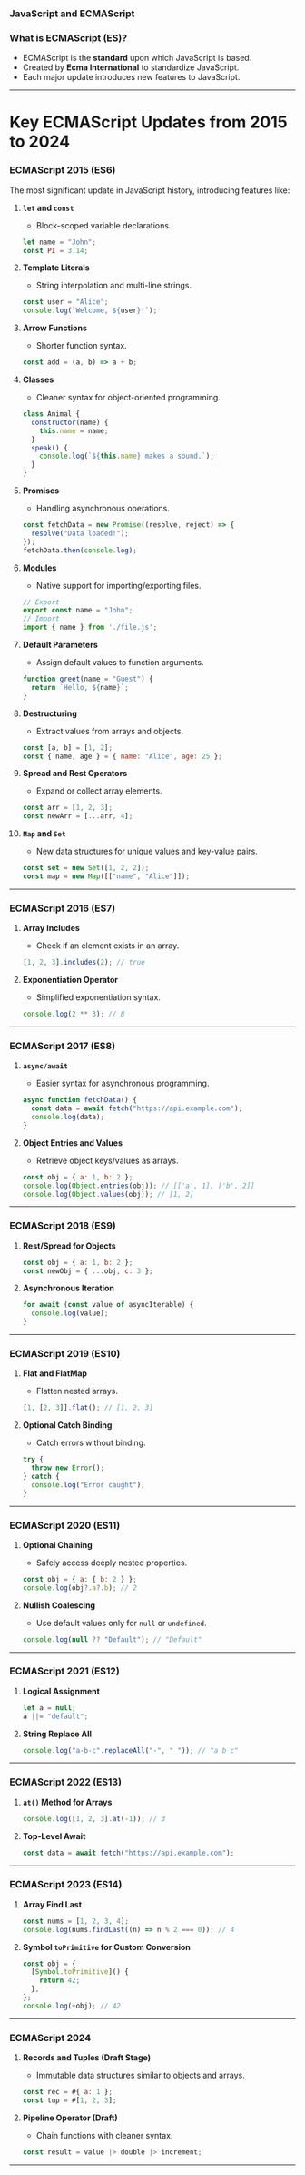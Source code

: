 ### **JavaScript and ECMAScript**

### What is ECMAScript (ES)?
- ECMAScript is the **standard** upon which JavaScript is based.
- Created by **Ecma International** to standardize JavaScript.
- Each major update introduces new features to JavaScript.

---

# **Key ECMAScript Updates from 2015 to 2024**
### **ECMAScript 2015 (ES6)**
The most significant update in JavaScript history, introducing features like:
1. **`let` and `const`**
   - Block-scoped variable declarations.
   ```javascript
   let name = "John";
   const PI = 3.14;
   ```

2. **Template Literals**
   - String interpolation and multi-line strings.
   ```javascript
   const user = "Alice";
   console.log(`Welcome, ${user}!`);
   ```

3. **Arrow Functions**
   - Shorter function syntax.
   ```javascript
   const add = (a, b) => a + b;
   ```

4. **Classes**
   - Cleaner syntax for object-oriented programming.
   ```javascript
   class Animal {
     constructor(name) {
       this.name = name;
     }
     speak() {
       console.log(`${this.name} makes a sound.`);
     }
   }
   ```

5. **Promises**
   - Handling asynchronous operations.
   ```javascript
   const fetchData = new Promise((resolve, reject) => {
     resolve("Data loaded!");
   });
   fetchData.then(console.log);
   ```

6. **Modules**
   - Native support for importing/exporting files.
   ```javascript
   // Export
   export const name = "John";
   // Import
   import { name } from './file.js';
   ```

7. **Default Parameters**
   - Assign default values to function arguments.
   ```javascript
   function greet(name = "Guest") {
     return `Hello, ${name}`;
   }
   ```

8. **Destructuring**
   - Extract values from arrays and objects.
   ```javascript
   const [a, b] = [1, 2];
   const { name, age } = { name: "Alice", age: 25 };
   ```

9. **Spread and Rest Operators**
   - Expand or collect array elements.
   ```javascript
   const arr = [1, 2, 3];
   const newArr = [...arr, 4];
   ```

10. **`Map` and `Set`**
    - New data structures for unique values and key-value pairs.
    ```javascript
    const set = new Set([1, 2, 2]);
    const map = new Map([["name", "Alice"]]);
    ```

---

### **ECMAScript 2016 (ES7)**
1. **Array Includes**
   - Check if an element exists in an array.
   ```javascript
   [1, 2, 3].includes(2); // true
   ```

2. **Exponentiation Operator**
   - Simplified exponentiation syntax.
   ```javascript
   console.log(2 ** 3); // 8
   ```

---

### **ECMAScript 2017 (ES8)**
1. **`async/await`**
   - Easier syntax for asynchronous programming.
   ```javascript
   async function fetchData() {
     const data = await fetch("https://api.example.com");
     console.log(data);
   }
   ```

2. **Object Entries and Values**
   - Retrieve object keys/values as arrays.
   ```javascript
   const obj = { a: 1, b: 2 };
   console.log(Object.entries(obj)); // [['a', 1], ['b', 2]]
   console.log(Object.values(obj)); // [1, 2]
   ```

---

### **ECMAScript 2018 (ES9)**
1. **Rest/Spread for Objects**
   ```javascript
   const obj = { a: 1, b: 2 };
   const newObj = { ...obj, c: 3 };
   ```

2. **Asynchronous Iteration**
   ```javascript
   for await (const value of asyncIterable) {
     console.log(value);
   }
   ```

---

### **ECMAScript 2019 (ES10)**
1. **Flat and FlatMap**
   - Flatten nested arrays.
   ```javascript
   [1, [2, 3]].flat(); // [1, 2, 3]
   ```

2. **Optional Catch Binding**
   - Catch errors without binding.
   ```javascript
   try {
     throw new Error();
   } catch {
     console.log("Error caught");
   }
   ```

---

### **ECMAScript 2020 (ES11)**
1. **Optional Chaining**
   - Safely access deeply nested properties.
   ```javascript
   const obj = { a: { b: 2 } };
   console.log(obj?.a?.b); // 2
   ```

2. **Nullish Coalescing**
   - Use default values only for `null` or `undefined`.
   ```javascript
   console.log(null ?? "Default"); // "Default"
   ```

---

### **ECMAScript 2021 (ES12)**
1. **Logical Assignment**
   ```javascript
   let a = null;
   a ||= "default";
   ```

2. **String Replace All**
   ```javascript
   console.log("a-b-c".replaceAll("-", " ")); // "a b c"
   ```

---

### **ECMAScript 2022 (ES13)**
1. **`at()` Method for Arrays**
   ```javascript
   console.log([1, 2, 3].at(-1)); // 3
   ```

2. **Top-Level Await**
   ```javascript
   const data = await fetch("https://api.example.com");
   ```

---

### **ECMAScript 2023 (ES14)**
1. **Array Find Last**
   ```javascript
   const nums = [1, 2, 3, 4];
   console.log(nums.findLast((n) => n % 2 === 0)); // 4
   ```

2. **Symbol `toPrimitive` for Custom Conversion**
   ```javascript
   const obj = {
     [Symbol.toPrimitive]() {
       return 42;
     },
   };
   console.log(+obj); // 42
   ```

---

### **ECMAScript 2024**
1. **Records and Tuples (Draft Stage)**
   - Immutable data structures similar to objects and arrays.
   ```javascript
   const rec = #{ a: 1 };
   const tup = #[1, 2, 3];
   ```

2. **Pipeline Operator (Draft)**
   - Chain functions with cleaner syntax.
   ```javascript
   const result = value |> double |> increment;
   ```

---